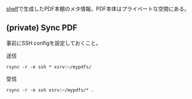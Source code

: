 [shelf](https://github.com/kijimaD/shelf)で生成したPDF本棚のメタ情報。PDF本体はプライベートな空間にある。

## (private) Sync PDF

事前にSSH configを設定しておくこと。

送信

```
rsync -r -e ssh * xsrv:~/mypdfs/
```

受信

```
rsync -r -e ssh xsrv:~/mypdfs/* .
```

